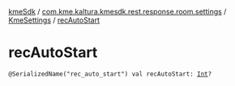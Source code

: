 [kmeSdk](../../index.md) / [com.kme.kaltura.kmesdk.rest.response.room.settings](../index.md) / [KmeSettings](index.md) / [recAutoStart](./rec-auto-start.md)

# recAutoStart

`@SerializedName("rec_auto_start") val recAutoStart: `[`Int`](https://kotlinlang.org/api/latest/jvm/stdlib/kotlin/-int/index.html)`?`